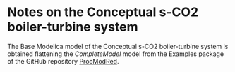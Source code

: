 # Notes on the Conceptual s-CO2 boiler-turbine system

The Base Modelica model of the Conceptual s-CO2 boiler-turbine system is obtained flattening the *CompleteModel* model from the Examples package of the GitHub repository [ProcModRed](https://github.com/looms-polimi/ProcModRed).